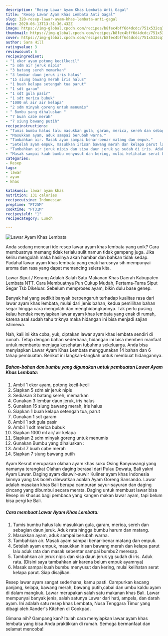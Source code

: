 ```yaml
---
description: "Resep Lawar Ayam Khas Lembata Anti Gagal"
title: "Resep Lawar Ayam Khas Lembata Anti Gagal"
slug: 320-resep-lawar-ayam-khas-lembata-anti-gagal
date: 2020-06-13T13:31:36.432Z
image: https://img-global.cpcdn.com/recipes/b8fec4bff6d4dcdc/751x532cq70/lawar-ayam-khas-lembata-foto-resep-utama.jpg
thumbnail: https://img-global.cpcdn.com/recipes/b8fec4bff6d4dcdc/751x532cq70/lawar-ayam-khas-lembata-foto-resep-utama.jpg
cover: https://img-global.cpcdn.com/recipes/b8fec4bff6d4dcdc/751x532cq70/lawar-ayam-khas-lembata-foto-resep-utama.jpg
author: Sara Hill
ratingvalue: 3
reviewcount: 6
recipeingredient:
- "1 ekor ayam potong kecilkecil"
- "5 sdm air jeruk nipis"
- "3 batang sereh memarkan"
- "3 lembar daun jeruk iris halus"
- "15 siung bawang merah iris halus"
- "1 buah kelapa setengah tua parut"
- "1 sdt garam"
- "1 sdt gula pasir"
- "1 sdt merica bubuk"
- "1000 ml air air kelapa"
- "2 sdm minyak goreng untuk menumis"
- " Bumbu yang dihaluskan "
- "7 buah cabe merah"
- "7 siung bawang putih"
recipeinstructions:
- "Tumis bumbu halus lalu masukkan gula, garam, merica, sereh dan sebagian daun jeruk. Aduk rata hingga bumbu harum dan matang."
- "Masukkan ayam, aduk sampai berubah warna."
- "Tambahkan air. Masak ayam sampai benar-benar matang dan empuk."
- "Setelah ayam empuk, masukkan irisan bawang merah dan kelapa parut lalu aduk rata dan masak sebentar sampai bumbu2 meresap."
- "Tambahkan air jeruk nipis dan sisa daun jeruk yg sudah di iris. Aduk rata. (Disini saya tambahkan air karena belum empuk ayamnya)"
- "Masak sampai kuah bumbu menyusut dan kering, mulai kelihatan serat kelapa parut. Siap disajikan."
categories:
- Resep
tags:
- lawar
- ayam
- khas

katakunci: lawar ayam khas 
nutrition: 131 calories
recipecuisine: Indonesian
preptime: "PT25M"
cooktime: "PT31M"
recipeyield: "1"
recipecategory: Lunch

---
```



![Lawar Ayam Khas Lembata](https://img-global.cpcdn.com/recipes/b8fec4bff6d4dcdc/751x532cq70/lawar-ayam-khas-lembata-foto-resep-utama.jpg)

Anda sedang mencari ide resep lawar ayam khas lembata yang unik? Cara membuatnya memang tidak terlalu sulit namun tidak gampang juga. Jika keliru mengolah maka hasilnya akan hambar dan bahkan tidak sedap. Padahal lawar ayam khas lembata yang enak harusnya sih mempunyai aroma dan rasa yang dapat memancing selera kita.

Lawar Siput / Kerang Adalah Salah Satu Makanan Khas Daerah Kabupaten Lembata NTT. Cara Membuatnya Pun Cukup Mudah, Pertama-Tama Siput Segar Tsb Dikeluar. Sebelum memproses ayam, bikin dulu base genep.

Banyak hal yang sedikit banyak berpengaruh terhadap kualitas rasa dari lawar ayam khas lembata, mulai dari jenis bahan, kedua pemilihan bahan segar hingga cara mengolah dan menghidangkannya. Tak perlu pusing kalau hendak menyiapkan lawar ayam khas lembata yang enak di rumah, karena asal sudah tahu triknya maka hidangan ini bisa menjadi sajian istimewa.


Nah, kali ini kita coba, yuk, ciptakan lawar ayam khas lembata sendiri di rumah. Tetap dengan bahan sederhana, hidangan ini bisa memberi manfaat untuk membantu menjaga kesehatan tubuhmu sekeluarga. Anda bisa menyiapkan Lawar Ayam Khas Lembata menggunakan 14 bahan dan 6 tahap pembuatan. Berikut ini langkah-langkah untuk membuat hidangannya.

<!--inarticleads1-->

##### Bahan-bahan dan bumbu yang digunakan untuk pembuatan Lawar Ayam Khas Lembata:

1. Ambil 1 ekor ayam, potong kecil-kecil
1. Siapkan 5 sdm air jeruk nipis
1. Sediakan 3 batang sereh, memarkan
1. Gunakan 3 lembar daun jeruk, iris halus
1. Gunakan 15 siung bawang merah, iris halus
1. Siapkan 1 buah kelapa setengah tua, parut
1. Gunakan 1 sdt garam
1. Ambil 1 sdt gula pasir
1. Ambil 1 sdt merica bubuk
1. Siapkan 1000 ml air/ air kelapa
1. Siapkan 2 sdm minyak goreng untuk menumis
1. Gunakan  Bumbu yang dihaluskan :
1. Ambil 7 buah cabe merah
1. Siapkan 7 siung bawang putih


Ayam Kesrut merupakan olahan ayam khas suku Osing Banyuwangi yang namanya terangkat Olahan daging berasal dari Pulau Dewata, Bali yakni Ayam Lawar. Daging ayam disuwir-suwir Kuliner ayam khas Indonesia lainnya yang tak boleh dilewatkan adalah Ayam Goreng Sansando. Lawar adalah masakan khas Bali berupa campuran sayur-sayuran dan daging cincang yang dibumbui secara merata. Daging untuk membuat lawar bisa Resep ini khusus bagi pembaca yang kangen makan lawar ayam, tapi belum bisa pergi ke Bali. 

<!--inarticleads2-->

##### Cara membuat Lawar Ayam Khas Lembata:

1. Tumis bumbu halus lalu masukkan gula, garam, merica, sereh dan sebagian daun jeruk. Aduk rata hingga bumbu harum dan matang.
1. Masukkan ayam, aduk sampai berubah warna.
1. Tambahkan air. Masak ayam sampai benar-benar matang dan empuk.
1. Setelah ayam empuk, masukkan irisan bawang merah dan kelapa parut lalu aduk rata dan masak sebentar sampai bumbu2 meresap.
1. Tambahkan air jeruk nipis dan sisa daun jeruk yg sudah di iris. Aduk rata. (Disini saya tambahkan air karena belum empuk ayamnya)
1. Masak sampai kuah bumbu menyusut dan kering, mulai kelihatan serat kelapa parut. Siap disajikan.


Resep lawar ayam sangat sederhana, kamu pasti. Campurkan kacang panjang, kelapa, bawang merah, bawang putih,cabai dan umbu kaldu ayam di dalam mangkuk. Lawar merupakan salah satu makanan khas Bali. Lawar mempunyai banyak jenis, salah satunya Lawar dari hati, ampela, dan darah ayam. Ini adalah satu resep khas Lembata, Nusa Tenggara Timur yang dibagi oleh Xander&#39;s Kitchen di Cookpad. 

Gimana nih? Gampang kan? Itulah cara menyiapkan lawar ayam khas lembata yang bisa Anda praktikkan di rumah. Semoga bermanfaat dan selamat mencoba!
